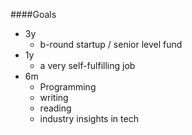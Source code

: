 ####Goals

- 3y
	- b-round startup / senior level fund
- 1y
	- a very self-fulfilling job
- 6m
	- Programming
	- writing
	- reading
	- industry insights in tech

